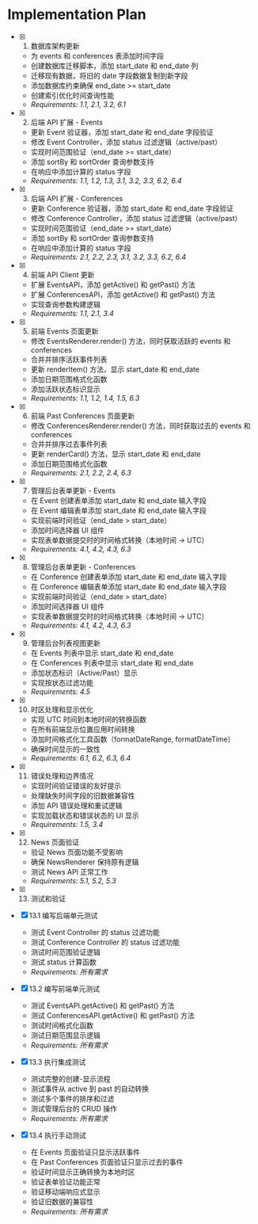 # Implementation Plan

- [x] 1. 数据库架构更新





  - 为 events 和 conferences 表添加时间字段
  - 创建数据库迁移脚本，添加 start_date 和 end_date 列
  - 迁移现有数据，将旧的 date 字段数据复制到新字段
  - 添加数据库约束确保 end_date >= start_date
  - 创建索引优化时间查询性能
  - _Requirements: 1.1, 2.1, 3.2, 6.1_

- [x] 2. 后端 API 扩展 - Events





  - 更新 Event 验证器，添加 start_date 和 end_date 字段验证
  - 修改 Event Controller，添加 status 过滤逻辑（active/past）
  - 实现时间范围验证（end_date >= start_date）
  - 添加 sortBy 和 sortOrder 查询参数支持
  - 在响应中添加计算的 status 字段
  - _Requirements: 1.1, 1.2, 1.3, 3.1, 3.2, 3.3, 6.2, 6.4_

- [x] 3. 后端 API 扩展 - Conferences





  - 更新 Conference 验证器，添加 start_date 和 end_date 字段验证
  - 修改 Conference Controller，添加 status 过滤逻辑（active/past）
  - 实现时间范围验证（end_date >= start_date）
  - 添加 sortBy 和 sortOrder 查询参数支持
  - 在响应中添加计算的 status 字段
  - _Requirements: 2.1, 2.2, 2.3, 3.1, 3.2, 3.3, 6.2, 6.4_

- [x] 4. 前端 API Client 更新





  - 扩展 EventsAPI，添加 getActive() 和 getPast() 方法
  - 扩展 ConferencesAPI，添加 getActive() 和 getPast() 方法
  - 实现查询参数构建逻辑
  - _Requirements: 1.1, 2.1, 3.4_

- [x] 5. 前端 Events 页面更新





  - 修改 EventsRenderer.render() 方法，同时获取活跃的 events 和 conferences
  - 合并并排序活跃事件列表
  - 更新 renderItem() 方法，显示 start_date 和 end_date
  - 添加日期范围格式化函数
  - 添加活跃状态标识显示
  - _Requirements: 1.1, 1.2, 1.4, 1.5, 6.3_

- [x] 6. 前端 Past Conferences 页面更新





  - 修改 ConferencesRenderer.render() 方法，同时获取过去的 events 和 conferences
  - 合并并排序过去事件列表
  - 更新 renderCard() 方法，显示 start_date 和 end_date
  - 添加日期范围格式化函数
  - _Requirements: 2.1, 2.2, 2.4, 6.3_

- [x] 7. 管理后台表单更新 - Events





  - 在 Event 创建表单添加 start_date 和 end_date 输入字段
  - 在 Event 编辑表单添加 start_date 和 end_date 输入字段
  - 实现前端时间验证（end_date > start_date）
  - 添加时间选择器 UI 组件
  - 实现表单数据提交时的时间格式转换（本地时间 -> UTC）
  - _Requirements: 4.1, 4.2, 4.3, 6.3_

- [x] 8. 管理后台表单更新 - Conferences





  - 在 Conference 创建表单添加 start_date 和 end_date 输入字段
  - 在 Conference 编辑表单添加 start_date 和 end_date 输入字段
  - 实现前端时间验证（end_date > start_date）
  - 添加时间选择器 UI 组件
  - 实现表单数据提交时的时间格式转换（本地时间 -> UTC）
  - _Requirements: 4.1, 4.2, 4.3, 6.3_

- [x] 9. 管理后台列表视图更新





  - 在 Events 列表中显示 start_date 和 end_date
  - 在 Conferences 列表中显示 start_date 和 end_date
  - 添加状态标识（Active/Past）显示
  - 实现按状态过滤功能
  - _Requirements: 4.5_

- [x] 10. 时区处理和显示优化





  - 实现 UTC 时间到本地时间的转换函数
  - 在所有前端显示位置应用时间转换
  - 添加时间格式化工具函数（formatDateRange, formatDateTime）
  - 确保时间显示的一致性
  - _Requirements: 6.1, 6.2, 6.3, 6.4_

- [x] 11. 错误处理和边界情况




  - 实现时间验证错误的友好提示
  - 处理缺失时间字段的旧数据兼容性
  - 添加 API 错误处理和重试逻辑
  - 实现加载状态和错误状态的 UI 显示
  - _Requirements: 1.5, 3.4_

- [x] 12. News 页面验证





  - 验证 News 页面功能不受影响
  - 确保 NewsRenderer 保持原有逻辑
  - 测试 News API 正常工作
  - _Requirements: 5.1, 5.2, 5.3_

- [x] 13. 测试和验证





- [x] 13.1 编写后端单元测试


  - 测试 Event Controller 的 status 过滤功能
  - 测试 Conference Controller 的 status 过滤功能
  - 测试时间范围验证逻辑
  - 测试 status 计算函数
  - _Requirements: 所有需求_

- [x] 13.2 编写前端单元测试


  - 测试 EventsAPI.getActive() 和 getPast() 方法
  - 测试 ConferencesAPI.getActive() 和 getPast() 方法
  - 测试时间格式化函数
  - 测试日期范围显示逻辑
  - _Requirements: 所有需求_

- [x] 13.3 执行集成测试


  - 测试完整的创建-显示流程
  - 测试事件从 active 到 past 的自动转换
  - 测试多个事件的排序和过滤
  - 测试管理后台的 CRUD 操作
  - _Requirements: 所有需求_

- [x] 13.4 执行手动测试


  - 在 Events 页面验证只显示活跃事件
  - 在 Past Conferences 页面验证只显示过去的事件
  - 验证时间显示正确转换为本地时区
  - 验证表单验证功能正常
  - 验证移动端响应式显示
  - 验证旧数据的兼容性
  - _Requirements: 所有需求_
